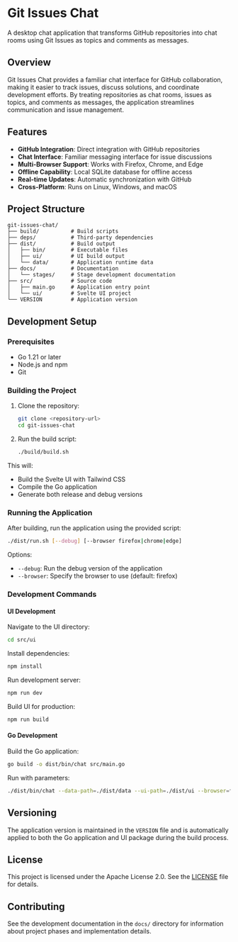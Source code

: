 # Git Issues Chat

A desktop chat application that transforms GitHub repositories into chat rooms using Git Issues as topics and comments as messages.

## Overview

Git Issues Chat provides a familiar chat interface for GitHub collaboration, making it easier to track issues, discuss solutions, and coordinate development efforts. By treating repositories as chat rooms, issues as topics, and comments as messages, the application streamlines communication and issue management.

## Features

- **GitHub Integration**: Direct integration with GitHub repositories
- **Chat Interface**: Familiar messaging interface for issue discussions
- **Multi-Browser Support**: Works with Firefox, Chrome, and Edge
- **Offline Capability**: Local SQLite database for offline access
- **Real-time Updates**: Automatic synchronization with GitHub
- **Cross-Platform**: Runs on Linux, Windows, and macOS

## Project Structure

```
git-issues-chat/
├── build/          # Build scripts
├── deps/           # Third-party dependencies
├── dist/           # Build output
│   ├── bin/        # Executable files
│   ├── ui/         # UI build output
│   └── data/       # Application runtime data
├── docs/           # Documentation
│   └── stages/     # Stage development documentation
├── src/            # Source code
│   ├── main.go     # Application entry point
│   └── ui/         # Svelte UI project
└── VERSION         # Application version
```

## Development Setup

### Prerequisites

- Go 1.21 or later
- Node.js and npm
- Git

### Building the Project

1. Clone the repository:
   ```bash
   git clone <repository-url>
   cd git-issues-chat
   ```

2. Run the build script:
   ```bash
   ./build/build.sh
   ```

This will:
- Build the Svelte UI with Tailwind CSS
- Compile the Go application
- Generate both release and debug versions

### Running the Application

After building, run the application using the provided script:

```bash
./dist/run.sh [--debug] [--browser firefox|chrome|edge]
```

Options:
- `--debug`: Run the debug version of the application
- `--browser`: Specify the browser to use (default: firefox)

### Development Commands

#### UI Development

Navigate to the UI directory:
```bash
cd src/ui
```

Install dependencies:
```bash
npm install
```

Run development server:
```bash
npm run dev
```

Build UI for production:
```bash
npm run build
```

#### Go Development

Build the Go application:
```bash
go build -o dist/bin/chat src/main.go
```

Run with parameters:
```bash
./dist/bin/chat --data-path=./dist/data --ui-path=./dist/ui --browser=firefox
```

## Versioning

The application version is maintained in the `VERSION` file and is automatically applied to both the Go application and UI package during the build process.

## License

This project is licensed under the Apache License 2.0. See the [LICENSE](LICENSE) file for details.

## Contributing

See the development documentation in the `docs/` directory for information about project phases and implementation details.